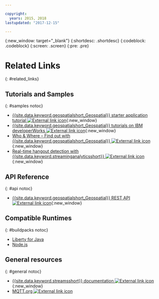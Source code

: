 ```yaml
---

copyright:
  years: 2015, 2018
lastupdated: "2017-12-15"

---
```


<!-- Attribute definitions -->
{:new_window: target="_blank"}
{:shortdesc: .shortdesc}
{:codeblock: .codeblock}
{:screen: .screen}
{:pre: .pre}

# Related Links
{: #related_links}

## Tutorials and Samples
{: #samples notoc}

* [{{site.data.keyword.geospatialshort_Geospatial}} starter application tutorial ![External link icon](../../icons/launch-glyph.svg "External link icon")](https://www.ibm.com/developerworks/library/mo-monitordevices-app/index.html){:new_window}
* [{{site.data.keyword.geospatialshort_Geospatial}} tutorials on IBM developerWorks ![External link icon](../../icons/launch-glyph.svg "External link icon")](http://www.ibm.com/developerworks/topics/geospatial%20analytics%20service){:new_window}
* [Who & Where – Find out with {{site.data.keyword.geospatialshort_Geospatial}} ![External link icon](../../icons/launch-glyph.svg "External link icon")](https://developer.ibm.com/bluemix/2014/12/17/find-bluemix-geospatial-analytics){:new_window}
* [Real-time hangout detection with {{site.data.keyword.streaminganalyticsshort}} ![External link icon](../../icons/launch-glyph.svg "External link icon")](https://developer.ibm.com/bluemix/2016/05/27/real-time-hangout-detection/){:new_window}


## API Reference
{: #api notoc}

* [{{site.data.keyword.geospatialshort_Geospatial}} REST API ![External link icon](../../icons/launch-glyph.svg "External link icon")](https://console.ng.bluemix.net/apidocs/246){:new_window}

## Compatible Runtimes
{: #buildpacks notoc}

* [Liberty for Java](/docs/runtimes/liberty/index.html#liberty)
* [Node.js](/docs/runtimes/nodejs/index.html#nodejs)

## General resources

{: #general notoc}
* [{{site.data.keyword.streamsshort}} documentation ![External link icon](../../icons/launch-glyph.svg "External link icon")](http://www.ibm.com/support/knowledgecenter/SSCRJU_4.2.1/com.ibm.streams.welcome.doc/doc/kc-homepage.html){:new_window}
* [MQTT.org ![External link icon](../../icons/launch-glyph.svg "External link icon")](http://mqtt.org/)
